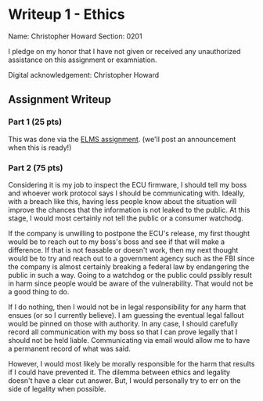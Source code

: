 # Writeup 1 - Ethics

Name: Christopher Howard
Section: 0201

I pledge on my honor that I have not given or received any unauthorized assistance on this assignment or examniation.

Digital acknowledgement: Christopher Howard

## Assignment Writeup

### Part 1 (25 pts)

This was done via the [ELMS assignment](). (we'll post an announcement when this is ready!)

### Part 2 (75 pts)

Considering it is my job to inspect the ECU firmware, I should tell my boss and whoever work protocol says I should be communicating with. Ideally, with a breach like this, having less people know about the situation will improve the chances that the information is not leaked to the public. At this stage, I would most certainly not tell the public or a consumer watchodg.

If the company is unwilling to postpone the ECU's release, my first thought would be to reach out to my boss's boss and see if that will make a difference. If that is not feasable or doesn't work, then my next thought would be to try and reach out to a government agency such as the FBI since the company is almost certainly breaking a federal law by endangering the public in such a way. Going to a watchdog or the public could pssibly result in harm since people would be aware of the vulnerability. That would not be a good thing to do.

If I do nothing, then I would not be in legal responsibility for any harm that ensues (or so I currently believe). I am guessing the eventual legal fallout would be pinned on those with authority. In any case, I should carefully record all communication with my boss so that I can prove legally that I should not be held liable. Communicating via email would allow me to have a permanent record of what was said.

However, I would most likely be morally responsible for the harm that results if I could have prevented it. The dilemma between ethics and legality doesn't have a clear cut answer. But, I would personally try to err on the side of legality when possible. 

